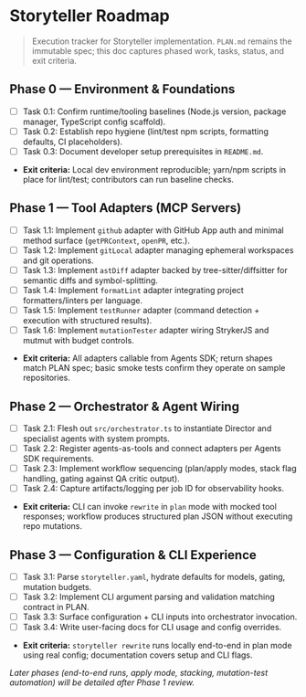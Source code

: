 # Storyteller Roadmap

> Execution tracker for Storyteller implementation. `PLAN.md` remains the immutable spec; this doc captures phased work, tasks, status, and exit criteria.

## Phase 0 — Environment & Foundations
- [ ] Task 0.1: Confirm runtime/tooling baselines (Node.js version, package manager, TypeScript config scaffold).
- [ ] Task 0.2: Establish repo hygiene (lint/test npm scripts, formatting defaults, CI placeholders).
- [ ] Task 0.3: Document developer setup prerequisites in `README.md`.
- **Exit criteria:** Local dev environment reproducible; yarn/npm scripts in place for lint/test; contributors can run baseline checks.

## Phase 1 — Tool Adapters (MCP Servers)
- [ ] Task 1.1: Implement `github` adapter with GitHub App auth and minimal method surface (`getPRContext`, `openPR`, etc.).
- [ ] Task 1.2: Implement `gitLocal` adapter managing ephemeral workspaces and git operations.
- [ ] Task 1.3: Implement `astDiff` adapter backed by tree-sitter/diffsitter for semantic diffs and symbol-splitting.
- [ ] Task 1.4: Implement `formatLint` adapter integrating project formatters/linters per language.
- [ ] Task 1.5: Implement `testRunner` adapter (command detection + execution with structured results).
- [ ] Task 1.6: Implement `mutationTester` adapter wiring StrykerJS and mutmut with budget controls.
- **Exit criteria:** All adapters callable from Agents SDK; return shapes match PLAN spec; basic smoke tests confirm they operate on sample repositories.

## Phase 2 — Orchestrator & Agent Wiring
- [ ] Task 2.1: Flesh out `src/orchestrator.ts` to instantiate Director and specialist agents with system prompts.
- [ ] Task 2.2: Register agents-as-tools and connect adapters per Agents SDK requirements.
- [ ] Task 2.3: Implement workflow sequencing (plan/apply modes, stack flag handling, gating against QA critic output).
- [ ] Task 2.4: Capture artifacts/logging per job ID for observability hooks.
- **Exit criteria:** CLI can invoke `rewrite` in `plan` mode with mocked tool responses; workflow produces structured plan JSON without executing repo mutations.

## Phase 3 — Configuration & CLI Experience
- [ ] Task 3.1: Parse `storyteller.yaml`, hydrate defaults for models, gating, mutation budgets.
- [ ] Task 3.2: Implement CLI argument parsing and validation matching contract in PLAN.
- [ ] Task 3.3: Surface configuration + CLI inputs into orchestrator invocation.
- [ ] Task 3.4: Write user-facing docs for CLI usage and config overrides.
- **Exit criteria:** `storyteller rewrite` runs locally end-to-end in plan mode using real config; documentation covers setup and CLI flags.

*Later phases (end-to-end runs, apply mode, stacking, mutation-test automation) will be detailed after Phase 1 review.*
